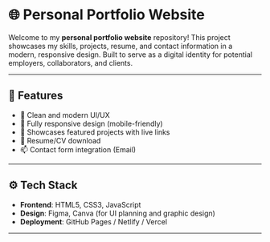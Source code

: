 # 🌐 Personal Portfolio Website

Welcome to my **personal portfolio website** repository! This project showcases my skills, projects, resume, and contact information in a modern, responsive design. Built to serve as a digital identity for potential employers, collaborators, and clients.

---

## 📁 Features

- 🎨 Clean and modern UI/UX
- 🧩 Fully responsive design (mobile-friendly)
- 📂 Showcases featured projects with live links
- 📃 Resume/CV download
- 📫 Contact form integration (Email)

---

## ⚙️ Tech Stack

- **Frontend**: HTML5, CSS3, JavaScript  
- **Design**: Figma, Canva (for UI planning and graphic design)
- **Deployment**: GitHub Pages / Netlify / Vercel

---

